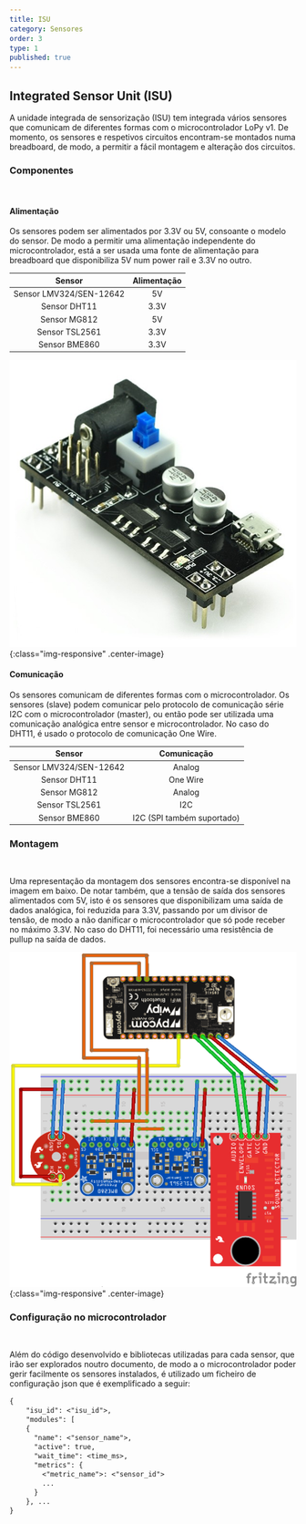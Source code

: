 ```yaml
---
title: ISU
category: Sensores
order: 3
type: 1
published: true
---
```


## Integrated Sensor Unit (ISU)

A unidade integrada de sensorização (ISU) tem integrada vários sensores que comunicam de diferentes formas com o microcontrolador LoPy v1. De momento, os sensores e respetivos circuitos encontram-se montados numa breadboard, de modo, a permitir a fácil montagem e alteração dos circuitos.    

### Componentes
<br>

#### Alimentação
Os sensores podem ser alimentados por 3.3V ou 5V, consoante o modelo do sensor. De modo a permitir uma alimentação independente do microcontrolador, está a ser usada uma fonte de alimentação para breadboard que disponibiliza 5V num power rail e 3.3V no outro.
 
|           Sensor            |         Alimentação         |
|:---------------------------:|:---------------------------:|
| Sensor LMV324/SEN-12642     | 5V                          |
| Sensor DHT11                | 3.3V                        |
| Sensor MG812                | 5V                          |
| Sensor TSL2561              | 3.3V                        |
| Sensor BME860               | 3.3V                        |

![fonte-de-alimentacao](/images/posts/fonte_alimentacao.jpg){:class="img-responsive" .center-image}


#### Comunicação
Os sensores comunicam de diferentes formas com o microcontrolador. Os sensores (slave) podem comunicar pelo protocolo de comunicação série I2C com o microcontrolador (master), ou então pode ser utilizada uma comunicação analógica entre sensor e microcontrolador. No caso do DHT11, é usado o protocolo de comunicação One Wire.
 
|           Sensor            |         Comunicação         |
|:---------------------------:|:---------------------------:|
| Sensor LMV324/SEN-12642     | Analog                      |
| Sensor DHT11                | One Wire                    |
| Sensor MG812                | Analog                      |
| Sensor TSL2561              | I2C                         |
| Sensor BME860               | I2C (SPI também suportado)  |


### Montagem
<br>

Uma representação da montagem dos sensores encontra-se disponível na imagem em baixo. De notar também, que a tensão de saída dos sensores alimentados com 5V, isto é os sensores que disponibilizam uma saída de dados analógica, foi reduzida para 3.3V, passando por um divisor de tensão, de modo a não danificar o microcontrolador que só pode receber no máximo 3.3V. No caso do DHT11, foi necessário uma resistência de pullup na saída de dados.

![montagem](/images/posts/montagem.png){:class="img-responsive" .center-image}

### Configuração no microcontrolador
<br>

Além do código desenvolvido e bibliotecas utilizadas para cada sensor, que irão ser explorados noutro documento, de modo a o microcontrolador poder gerir facilmente os sensores instalados, é utilizado um ficheiro de configuração json que é exemplificado a seguir:

```
{
    "isu_id": <"isu_id">,
    "modules": [
    {
      "name": <"sensor_name">,
      "active": true,
      "wait_time": <time_ms>,
      "metrics": {
        <"metric_name">: <"sensor_id">
        ...
      }
    }, ...
}
```

